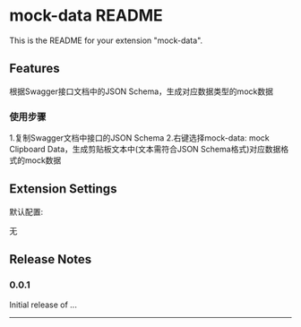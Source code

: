 # mock-data README

This is the README for 
your extension 
"mock-data".

## Features

根据Swagger接口文档中的JSON Schema，生成对应数据类型的mock数据

### 使用步骤
1.复制Swagger文档中接口的JSON Schema
2.右键选择mock-data: mock Clipboard Data，生成剪贴板文本中(文本需符合JSON Schema格式)对应数据格式的mock数据     


## Extension Settings

默认配置:

无

## Release Notes

### 0.0.1

Initial release of ...

---------------------------------------------------
